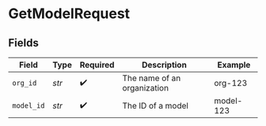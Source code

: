 # GetModelRequest


## Fields

| Field                       | Type                        | Required                    | Description                 | Example                     |
| --------------------------- | --------------------------- | --------------------------- | --------------------------- | --------------------------- |
| `org_id`                    | *str*                       | :heavy_check_mark:          | The name of an organization | org-123                     |
| `model_id`                  | *str*                       | :heavy_check_mark:          | The ID of a model           | model-123                   |